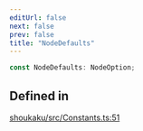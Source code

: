 ```yaml
---
editUrl: false
next: false
prev: false
title: "NodeDefaults"
---
```


```ts
const NodeDefaults: NodeOption;
```

## Defined in

[shoukaku/src/Constants.ts:51](https://github.com/shipgirlproject/shoukaku/blob/9d5588e950f8b8cbe3cdd5386a275943ff6fdba1/src/Constants.ts#L51)
